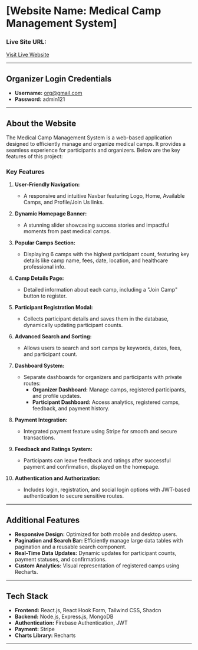 # **[Website Name: Medical Camp Management System]**

### **Live Site URL:**  
[Visit Live Website](https://curecamp.netlify.app)

---

## **Organizer Login Credentials**  
- **Username:** org@gmail.com 
- **Password:** admin121 

---

## **About the Website**
The Medical Camp Management System is a web-based application designed to efficiently manage and organize medical camps. It provides a seamless experience for participants and organizers. Below are the key features of this project:

### **Key Features**
1. **User-Friendly Navigation:**  
   - A responsive and intuitive Navbar featuring Logo, Home, Available Camps, and Profile/Join Us links.

2. **Dynamic Homepage Banner:**  
   - A stunning slider showcasing success stories and impactful moments from past medical camps.

3. **Popular Camps Section:**  
   - Displaying 6 camps with the highest participant count, featuring key details like camp name, fees, date, location, and healthcare professional info.

4. **Camp Details Page:**  
   - Detailed information about each camp, including a "Join Camp" button to register.

5. **Participant Registration Modal:**  
   - Collects participant details and saves them in the database, dynamically updating participant counts.

6. **Advanced Search and Sorting:**  
   - Allows users to search and sort camps by keywords, dates, fees, and participant count.

7. **Dashboard System:**  
   - Separate dashboards for organizers and participants with private routes:
     - **Organizer Dashboard:** Manage camps, registered participants, and profile updates.
     - **Participant Dashboard:** Access analytics, registered camps, feedback, and payment history.

8. **Payment Integration:**  
   - Integrated payment feature using Stripe for smooth and secure transactions.

9. **Feedback and Ratings System:**  
   - Participants can leave feedback and ratings after successful payment and confirmation, displayed on the homepage.

10. **Authentication and Authorization:**  
    - Includes login, registration, and social login options with JWT-based authentication to secure sensitive routes.

---

## **Additional Features**
- **Responsive Design:** Optimized for both mobile and desktop users.
- **Pagination and Search Bar:** Efficiently manage large data tables with pagination and a reusable search component.
- **Real-Time Data Updates:** Dynamic updates for participant counts, payment statuses, and confirmations.
- **Custom Analytics:** Visual representation of registered camps using Recharts.

---

## **Tech Stack**
- **Frontend:** React.js, React Hook Form, Tailwind CSS, Shadcn
- **Backend:** Node.js, Express.js, MongoDB
- **Authentication:** Firebase Authentication, JWT
- **Payment:** Stripe
- **Charts Library:** Recharts

---

